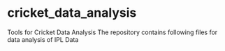 # cricket_data_analysis
Tools for Cricket Data Analysis
The repository contains following files for data analysis of IPL Data

